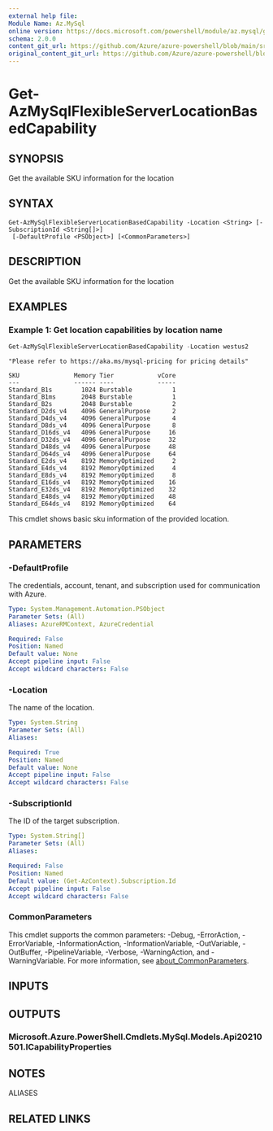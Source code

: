 ```yaml
---
external help file: 
Module Name: Az.MySql
online version: https://docs.microsoft.com/powershell/module/az.mysql/get-azmysqlflexibleserverlocationbasedcapability
schema: 2.0.0
content_git_url: https://github.com/Azure/azure-powershell/blob/main/src/MySql/help/Get-AzMySqlFlexibleServerLocationBasedCapability.md
original_content_git_url: https://github.com/Azure/azure-powershell/blob/main/src/MySql/help/Get-AzMySqlFlexibleServerLocationBasedCapability.md
---
```


# Get-AzMySqlFlexibleServerLocationBasedCapability

## SYNOPSIS
Get the available SKU information for the location

## SYNTAX

```
Get-AzMySqlFlexibleServerLocationBasedCapability -Location <String> [-SubscriptionId <String[]>]
 [-DefaultProfile <PSObject>] [<CommonParameters>]
```

## DESCRIPTION
Get the available SKU information for the location

## EXAMPLES

### Example 1: Get location capabilities by location name
```powershell
Get-AzMySqlFlexibleServerLocationBasedCapability -Location westus2
```

```output
"Please refer to https://aka.ms/mysql-pricing for pricing details"

SKU               Memory Tier            vCore
---               ------ ----            -----
Standard_B1s        1024 Burstable           1
Standard_B1ms       2048 Burstable           1
Standard_B2s        2048 Burstable           2
Standard_D2ds_v4    4096 GeneralPurpose      2
Standard_D4ds_v4    4096 GeneralPurpose      4
Standard_D8ds_v4    4096 GeneralPurpose      8
Standard_D16ds_v4   4096 GeneralPurpose     16
Standard_D32ds_v4   4096 GeneralPurpose     32
Standard_D48ds_v4   4096 GeneralPurpose     48
Standard_D64ds_v4   4096 GeneralPurpose     64
Standard_E2ds_v4    8192 MemoryOptimized     2
Standard_E4ds_v4    8192 MemoryOptimized     4
Standard_E8ds_v4    8192 MemoryOptimized     8
Standard_E16ds_v4   8192 MemoryOptimized    16
Standard_E32ds_v4   8192 MemoryOptimized    32
Standard_E48ds_v4   8192 MemoryOptimized    48
Standard_E64ds_v4   8192 MemoryOptimized    64
```

This cmdlet shows basic sku information of the provided location.

## PARAMETERS

### -DefaultProfile
The credentials, account, tenant, and subscription used for communication with Azure.

```yaml
Type: System.Management.Automation.PSObject
Parameter Sets: (All)
Aliases: AzureRMContext, AzureCredential

Required: False
Position: Named
Default value: None
Accept pipeline input: False
Accept wildcard characters: False
```

### -Location
The name of the location.

```yaml
Type: System.String
Parameter Sets: (All)
Aliases:

Required: True
Position: Named
Default value: None
Accept pipeline input: False
Accept wildcard characters: False
```

### -SubscriptionId
The ID of the target subscription.

```yaml
Type: System.String[]
Parameter Sets: (All)
Aliases:

Required: False
Position: Named
Default value: (Get-AzContext).Subscription.Id
Accept pipeline input: False
Accept wildcard characters: False
```

### CommonParameters
This cmdlet supports the common parameters: -Debug, -ErrorAction, -ErrorVariable, -InformationAction, -InformationVariable, -OutVariable, -OutBuffer, -PipelineVariable, -Verbose, -WarningAction, and -WarningVariable. For more information, see [about_CommonParameters](http://go.microsoft.com/fwlink/?LinkID=113216).

## INPUTS

## OUTPUTS

### Microsoft.Azure.PowerShell.Cmdlets.MySql.Models.Api20210501.ICapabilityProperties

## NOTES

ALIASES

## RELATED LINKS

